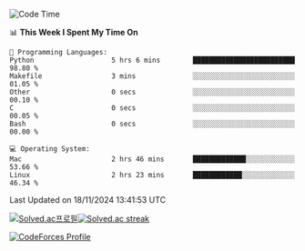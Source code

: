 
<!--START_SECTION:waka-->
![Code Time](http://img.shields.io/badge/Code%20Time-3%2C679%20hrs%2036%20mins-blue)

📊 **This Week I Spent My Time On** 

```text
💬 Programming Languages: 
Python                   5 hrs 6 mins        █████████████████████████   98.80 % 
Makefile                 3 mins              ░░░░░░░░░░░░░░░░░░░░░░░░░   01.05 % 
Other                    0 secs              ░░░░░░░░░░░░░░░░░░░░░░░░░   00.10 % 
C                        0 secs              ░░░░░░░░░░░░░░░░░░░░░░░░░   00.05 % 
Bash                     0 secs              ░░░░░░░░░░░░░░░░░░░░░░░░░   00.00 % 

💻 Operating System: 
Mac                      2 hrs 46 mins       █████████████░░░░░░░░░░░░   53.66 % 
Linux                    2 hrs 23 mins       ████████████░░░░░░░░░░░░░   46.34 % 
```


 Last Updated on 18/11/2024 13:41:53 UTC
<!--END_SECTION:waka-->


[![Solved.ac프로필](http://mazassumnida.wtf/api/generate_badge?boj=hckim96)](https://solved.ac/hckim96)[![Solved.ac streak](http://mazandi.herokuapp.com/api?handle=hckim96&theme=dark)](https://solved.ac/hckim96)


[![CodeForces Profile](https://cf.leed.at?id=hckim96)](https://codeforces.com/profile/hckim96)

